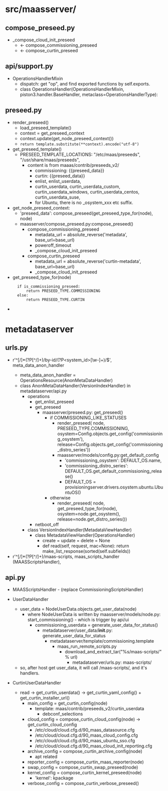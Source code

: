 # src/maasserver/
## compose_preseed.py
* _compose_cloud_init_preseed
  * <- compose_commissioning_preseed
  * <- compose_curtin_preseed
  
## api/support.py
* OperationsHandlerMixin
  * dispatch: get "op", and find exported functions by self.exports.
  * class OperationsHandler(OperationsHandlerMixin, piston3.handler.BaseHandler, metaclass=OperationsHandlerType):

## preseed.py
* render_preseed()
  * load_preseed_template()
  * context = get_preseed_context
  * context.update(get_node_preseed_context())
  * ```return template.substitute(**context).encode("utf-8")```
* get_preseed_template()
  * PRESEED_TEMPLATE_LOCATIONS: "/etc/maas/preseeds", "/usr/share/maas/preseeds",
    * content is from maaas/contrib/preseeds_v2/
      * commissioning: {{preseed_data}}
      * curtin: {{preseed_data}}
      * enlist, enlist_userdata,
      * curtin_userdata, curtin_userdata_custom, curtin_userdata_windows, curtin_userdata_centos, curtin_userdata_suse, 
      * for Ubuntu, there is no _osystem_xxx etc suffix.
* get_node_preseed_context:
  * 'preseed_data': compose_preseed(get_preseed_type_for(node), node)
  * maasserver/compose_preseed.py:compose_preseed()
    * compose_commissioning_preseed
      * metadata_url = absolute_reverse('metadata', base_url=base_url)
      * poweroff_timeout
      * _compose_cloud_init_preseed
    * compose_curtin_preseed
      * metadata_url = absolute_reverse('curtin-metadata', base_url=base_url)
      * _compose_cloud_init_preseed
* get_preseed_type_for(node)
  ```
    if is_commissioning_preseed:
        return PRESEED_TYPE.COMMISSIONING
    else:
        return PRESEED_TYPE.CURTIN
  ```
*   


# metadataserver
## urls.py
* r'^[/]*(?P<version>[^/]+)/by-id/(?P<system_id>[\w\-]+)/$', meta_data_anon_handler
  * meta_data_anon_handler = OperationsResource(AnonMetaDataHandler)
  * class AnonMetaDataHandler(VersionIndexHandler) in metadataserver/api.py
    * operations
      * get_enlist_preseed
      * get_preseed
        * maasserver/preseed.py: get_preseed()
          * if COMMISSIONING_LIKE_STATUSES
            * render_preseed(
            node, PRESEED_TYPE.COMMISSIONING,
            osystem=Config.objects.get_config('commissioning_osystem'),
            release=Config.objects.get_config('commissioning_distro_series'))
            * maasserver/models/config.py:get_default_config
              * 'commissioning_osystem': DEFAULT_OS.name,
              * 'commissioning_distro_series': DEFAULT_OS.get_default_commissioning_release()
              * DEFAULT_OS = provisioningserver.drivers.osystem.ubuntu.UbuntuOS()
          * otherwise
            * render_preseed(
            node, get_preseed_type_for(node),
            osystem=node.get_osystem(), release=node.get_distro_series())
      * netboot_off
    * class VersionIndexHandler(MetadataViewHandler)
      * class MetadataViewHandler(OperationsHandler)
        * create = update = delete = None
        * def read(self, request, mac=None): return make_list_response(sorted(self.subfields))
* r'^[/]*(?P<version>[^/]+)/maas-scripts, maas_scripts_handler (MAASScriptsHandler), 

## api.py
* MAASScriptsHandler - (replace CommissioningScriptsHandler)
* UserDataHandler
  * user_data = NodeUserData.objects.get_user_data(node)
    * where NodeUserData is written by maasserver/models/node.py: start_commissioning() - which is trigger by api/ui
      * commissioning_userdata = generate_user_data_for_status()
        * metadataserver/user_data/__init__.py: generate_user_data_for_status
          * metadataserver/template/commissioning.template
            * maas_run_remote_scripts.py
              * download_and_extract_tar("%s/maas-scripts/" % url)
                * metadataserver/urls.py: maas-scripts/
  * so, after host get user_data, it will call /maas-scripts/, and it's handlers.
 
    
* CurtinUserDataHandler
  * read -> get_curtin_userdata() -> get_curtin_yaml_config() + get_curtin_installer_url()
    * main_config = get_curtin_config(node)
      * template: maas/contrib/preseeds_v2/curtin_userdata
        * debconf_selections
    * cloud_config = compose_curtin_cloud_config(node) -> get_curtin_cloud_config
      * /etc/cloud/cloud.cfg.d/90_maas_datasource.cfg
      * /etc/cloud/cloud.cfg.d/90_maas_cloud_config.cfg
      * /etc/cloud/cloud.cfg.d/90_maas_ubuntu_sso.cfg
      * /etc/cloud/cloud.cfg.d/90_maas_cloud_init_reporting.cfg
    * archive_config = compose_curtin_archive_config(node)
      *  apt related
    * reporter_config = compose_curtin_maas_reporter(node)
    * swap_config = compose_curtin_swap_preseed(node)
    * kernel_config = compose_curtin_kernel_preseed(node)
      * 'kernel': kpackage
    * verbose_config = compose_curtin_verbose_preseed()

